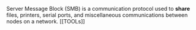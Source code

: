 
Server Message Block (SMB) is a communication protocol used to **share** files, printers, serial ports, and miscellaneous communications between nodes on a network.
[[TOOLs]]